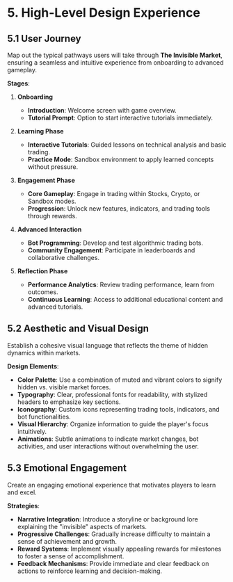 # 5. High-Level Design Experience

## 5.1 User Journey

Map out the typical pathways users will take through **The Invisible Market**, ensuring a seamless and intuitive experience from onboarding to advanced gameplay.

**Stages**:

1. **Onboarding**
   - **Introduction**: Welcome screen with game overview.
   - **Tutorial Prompt**: Option to start interactive tutorials immediately.

2. **Learning Phase**
   - **Interactive Tutorials**: Guided lessons on technical analysis and basic trading.
   - **Practice Mode**: Sandbox environment to apply learned concepts without pressure.

3. **Engagement Phase**
   - **Core Gameplay**: Engage in trading within Stocks, Crypto, or Sandbox modes.
   - **Progression**: Unlock new features, indicators, and trading tools through rewards.

4. **Advanced Interaction**
   - **Bot Programming**: Develop and test algorithmic trading bots.
   - **Community Engagement**: Participate in leaderboards and collaborative challenges.

5. **Reflection Phase**
   - **Performance Analytics**: Review trading performance, learn from outcomes.
   - **Continuous Learning**: Access to additional educational content and advanced tutorials.

## 5.2 Aesthetic and Visual Design

Establish a cohesive visual language that reflects the theme of hidden dynamics within markets.

**Design Elements**:

- **Color Palette**: Use a combination of muted and vibrant colors to signify hidden vs. visible market forces.
- **Typography**: Clear, professional fonts for readability, with stylized headers to emphasize key sections.
- **Iconography**: Custom icons representing trading tools, indicators, and bot functionalities.
- **Visual Hierarchy**: Organize information to guide the player's focus intuitively.
- **Animations**: Subtle animations to indicate market changes, bot activities, and user interactions without overwhelming the user.

## 5.3 Emotional Engagement

Create an engaging emotional experience that motivates players to learn and excel.

**Strategies**:

- **Narrative Integration**: Introduce a storyline or background lore explaining the "invisible" aspects of markets.
- **Progressive Challenges**: Gradually increase difficulty to maintain a sense of achievement and growth.
- **Reward Systems**: Implement visually appealing rewards for milestones to foster a sense of accomplishment.
- **Feedback Mechanisms**: Provide immediate and clear feedback on actions to reinforce learning and decision-making.

